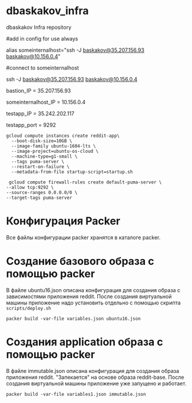 # dbaskakov_infra
dbaskakov Infra repository

#add in config for use always

alias someinternalhost="ssh -J baskakov@35.207.156.93 baskakov@10.156.0.4"

#connect to someinternalhost

ssh -J baskakov@35.207.156.93 baskakov@10.156.0.4

bastion_IP = 35.207.156.93

someinternalhost_IP = 10.156.0.4

testapp_IP = 35.242.202.117

testapp_port = 9292 

```
gcloud compute instances create reddit-app\
  --boot-disk-size=10GB \
  --image-family ubuntu-1604-lts \
  --image-project=ubuntu-os-cloud \
  --machine-type=g1-small \
  --tags puma-server \
  --restart-on-failure \
  --metadata-from-file startup-script=startup.sh
```

```
 gcloud compute firewall-rules create default-puma-server \
--allow tcp:9292 \
--source-ranges 0.0.0.0/0 \
--target-tags puma-server
```

# Конфигурация Packer

Все файлы конфигурации packer хранятся в каталоге packer.

# Создание базового образа с помощью packer

В файле ubuntu16.json описана конфигурация для создания образа с зависимостями приложения reddit.
После создания виртуальной машины приложение надо установить отдельно c помощью скрипта `scripts/deploy.sh`

```
packer build -var-file variables.json ubuntu16.json
```

# Создания application образа с помощью packer

В файле immutable.json описана конфигурация для создания образа приложения reddit. "Запекается" на основе образа reddit-base.
После создания виртуальной машины приложение уже запущено и работает.
```
packer build -var-file variables1.json immutable.json
```